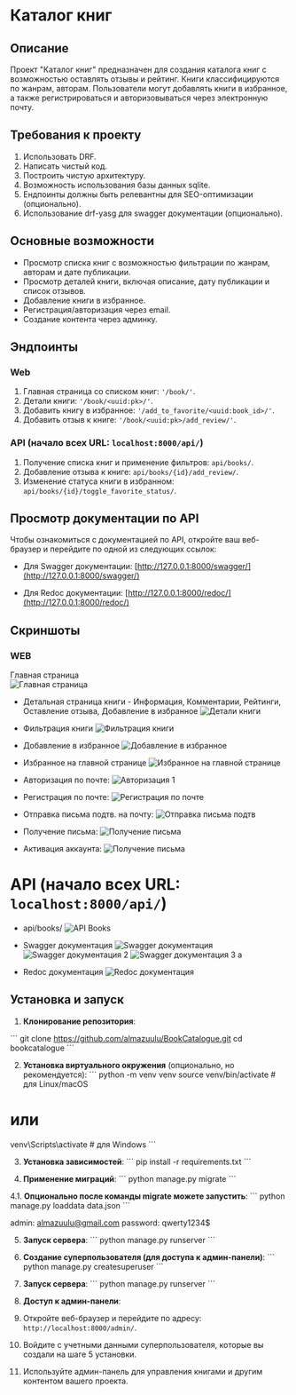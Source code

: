 # Каталог книг

## Описание

Проект "Каталог книг" предназначен для создания каталога книг с возможностью оставлять отзывы и рейтинг. Книги классифицируются по жанрам, авторам. Пользователи могут добавлять книги в избранное, а также регистрироваться и авторизовываться через электронную почту.

## Требования к проекту

1. Использовать DRF.
2. Написать чистый код.
3. Построить чистую архитектуру.
4. Возможность использования базы данных sqlite.
5. Ендпоинты должны быть релевантны для SEO-оптимизации (опционально).
6. Использование drf-yasg для swagger документации (опционально).

## Основные возможности

- Просмотр списка книг с возможностью фильтрации по жанрам, авторам и дате публикации.
- Просмотр деталей книги, включая описание, дату публикации и список отзывов.
- Добавление книги в избранное.
- Регистрация/авторизация через email.
- Создание контента через админку.

## Эндпоинты

### Web

1. Главная страница со списком книг: `'/book/'`.
2. Детали книги: `'/book/<uuid:pk>/'`.
3. Добавить книгу в избранное: `'/add_to_favorite/<uuid:book_id>/'`.
4. Добавить отзыв к книге: `'/book/<uuid:pk>/add_review/'`.

### API (начало всех URL: `localhost:8000/api/`)

1. Получение списка книг и применение фильтров: `api/books/`.
2. Добавление отзыва к книге: `api/books/{id}/add_review/`.
3. Изменение статуса книги в избранном: `api/books/{id}/toggle_favorite_status/`.

## Просмотр документации по API

Чтобы ознакомиться с документацией по API, откройте ваш веб-браузер и перейдите по одной из следующих ссылок:

- Для Swagger документации:
  [http://127.0.0.1:8000/swagger/](http://127.0.0.1:8000/swagger/)

- Для Redoc документации:
  [http://127.0.0.1:8000/redoc/](http://127.0.0.1:8000/redoc/)


## Скриншоты

### WEB   
Главная страница  
![Главная страница](bookcatalogue/screenshots/homepage.png)

- Детальная страница книги - Информация, Комментарии, Рейтинги, Оставление отзыва, Добавление в избранное 
![Детали книги](bookcatalogue/screenshots/detail_page.png)

- Фильтрация книги
![Фильтрация книги](bookcatalogue/screenshots/filter_book.png)

- Добавление в избранное
![Добавление в избранное](bookcatalogue/screenshots/detail_page_unsave.png)

- Избранное на главной странице
![Избранное на главной странице](bookcatalogue/screenshots/saved_books.png)

- Авторизация по почте:
![Авторизация 1](bookcatalogue/screenshots/mail_author1.png)

- Регистрация по почте:
![Регистрация по почте](bookcatalogue/screenshots/registration.png)

- Отправка письма подтв. на почту:
![Отправка письма подтв](bookcatalogue/screenshots/email_conf_send.png)

- Получение письма:
![Получение письма](bookcatalogue/screenshots/email_get.png)

- Активация аккаунта:
![Получение письма](bookcatalogue/screenshots/activate_account.png)


# API (начало всех URL: `localhost:8000/api/`)

- api/books/
![API Books](bookcatalogue/screenshots/api_books.png)

- Swagger документация
![Swagger документация](bookcatalogue/screenshots/api_swagger.png)
![Swagger документация 2](bookcatalogue/screenshots/api_swagger_example1.png)
![Swagger документация 3](bookcatalogue/screenshots/api_swagger_example2.png)
a
- Redoc документация
![Redoc документация](bookcatalogue/screenshots/api_redoc.png)

## Установка и запуск

1. **Клонирование репозитория**:

\```
git clone https://github.com/almazuulu/BookCatalogue.git
cd bookcatalogue
\```

2. **Установка виртуального окружения** (опционально, но рекомендуется):
\```
python -m venv venv
source venv/bin/activate  # для Linux/macOS
# или
venv\Scripts\activate     # для Windows
\```

3. **Установка зависимостей**:
\```
pip install -r requirements.txt
\```

4. **Применение миграций**:
\```
python manage.py migrate
\```

4.1. **Опционально после команды migrate можете запустить**:
\```
python manage.py loaddata data.json
\```

admin: almazuulu@gmail.com
password: qwerty1234$

5. **Запуск сервера**:
\```
python manage.py runserver
\```

6. **Создание суперпользователя (для доступа к админ-панели)**:
\```
python manage.py createsuperuser
\```

7. **Запуск сервера**:
\```
python manage.py runserver
\```

8. **Доступ к админ-панели**:

1. Откройте веб-браузер и перейдите по адресу: `http://localhost:8000/admin/`.

2. Войдите с учетными данными суперпользователя, которые вы создали на шаге 5 установки.

3. Используйте админ-панель для управления книгами и другим контентом вашего проекта.


